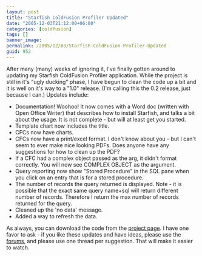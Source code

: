 ```yaml
---
layout: post
title: "Starfish ColdFusion Profiler Updated"
date: "2005-12-03T21:12:00+06:00"
categories: [coldfusion]
tags: []
banner_image: 
permalink: /2005/12/03/Starfish-ColdFusion-Profiler-Updated
guid: 952
---
```


After many (many) weeks of ignoring it, I've finally gotten around to updating my Starfish ColdFusion Profiler application. While the project is still in it's "ugly ducking" phase, I have begun to clean the code up a bit and it is well on it's way to a "1.0" release. (I'm calling this the 0.2 release, just because I can.) Updates include:

<ul>
<li>Documentation! Woohoo! It now comes with a Word doc (written with Open Office Writer) that describes how to install Starfish, and talks a bit about the usage. It is not complete - but will at least get you started.
<li>Template chart now includes the title.
<li>CFCs now have charts.
<li>CFCs now have a print/excel format. I don't know about you - but I can't seem to ever make nice looking PDFs. Does anyone have any suggestions for how to clean up the PDF?
<li>If a CFC had a complex object passed as the arg, it didn't format correctly. You will now see COMPLEX OBJECT as the argument.
<li>Query reporting now show "Stored Procedure" in the SQL pane when you click on an entry that is for a stored procedure.
<li>The number of records the query returned is displayed. Note - it is possible that the exact same query name+sql will return different number of records. Therefore I return the max number of records returned for the query.
<li>Cleaned up the 'no data' message.
<li>Added a way to refresh the data.
</ul>

As always, you can download the code from the <a href="http://www.raymondcamden.com/projects/starfish">project page</a>. I have one favor to ask - if you like these updates and have ideas, please use the <a href="http://ray.camdenfamily.com/forums/forums.cfm?conferenceid=249AB039-9046-9195-0C8FFD2086ADAC6E">forums</a>, and please use one thread per suggestion. That will make it easier to watch.